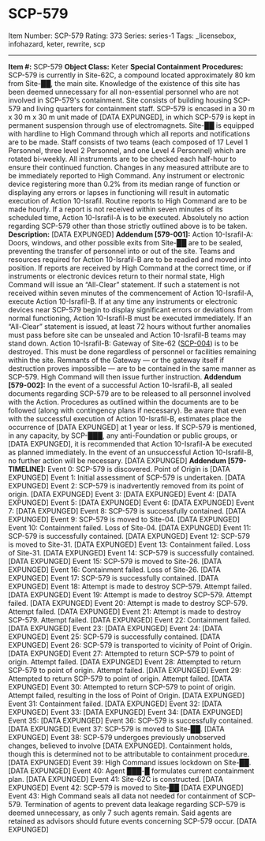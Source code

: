 # SCP-579
Item Number: SCP-579
Rating: 373
Series: series-1
Tags: _licensebox, infohazard, keter, rewrite, scp

---

**Item #:** SCP-579
**Object Class:** Keter
**Special Containment Procedures:** SCP-579 is currently in Site-62C, a compound located approximately 80 km from Site-██, the main site. Knowledge of the existence of this site has been deemed unnecessary for all non-essential personnel who are not involved in SCP-579's containment. Site consists of building housing SCP-579 and living quarters for containment staff. SCP-579 is encased in a 30 m x 30 m x 30 m unit made of [DATA EXPUNGED], in which SCP-579 is kept in permanent suspension through use of electromagnets. Site-██ is equipped with hardline to High Command through which all reports and notifications are to be made. Staff consists of two teams (each composed of 17 Level 1 Personnel, three level 2 Personnel, and one Level 4 Personnel) which are rotated bi-weekly.
All instruments are to be checked each half-hour to ensure their continued function. Changes in any measured attribute are to be immediately reported to High Command. Any instrument or electronic device registering more than 0.2% from its median range of function or displaying any errors or lapses in functioning will result in automatic execution of Action 10-Israfil. Routine reports to High Command are to be made hourly. If a report is not received within seven minutes of its scheduled time, Action 10-Israfil-A is to be executed.
Absolutely no action regarding SCP-579 other than those strictly outlined above is to be taken.
**Description:** [DATA EXPUNGED]
**Addendum [579-001]:**
Action 10-Israfil-A: Doors, windows, and other possible exits from Site-██ are to be sealed, preventing the transfer of personnel into or out of the site. Teams and resources required for Action 10-Israfil-B are to be readied and moved into position.
If reports are received by High Command at the correct time, or if instruments or electronic devices return to their normal state, High Command will issue an “All-Clear” statement. If such a statement is not received within seven minutes of the commencement of Action 10-Israfil-A, execute Action 10-Israfil-B. If at any time any instruments or electronic devices near SCP-579 begin to display significant errors or deviations from normal functioning, Action 10-Israfil-B must be executed immediately.
If an “All-Clear” statement is issued, at least 72 hours without further anomalies must pass before site can be unsealed and Action 10-Israfil-B teams may stand down.
Action 10-Israfil-B: Gateway of Site-62 ([SCP-004](/scp-004)) is to be destroyed. This must be done regardless of personnel or facilities remaining within the site. Remnants of the Gateway — or the gateway itself if destruction proves impossible — are to be contained in the same manner as SCP-579. High Command will then issue further instruction.
**Addendum [579-002]:**
In the event of a successful Action 10-Israfil-B, all sealed documents regarding SCP-579 are to be released to all personnel involved with the Action. Procedures as outlined within the documents are to be followed (along with contingency plans if necessary). Be aware that even with the successful execution of Action 10-Israfil-B, estimates place the occurrence of [DATA EXPUNGED] at 1 year or less.
If SCP-579 is mentioned, in any capacity, by SCP-███, any anti-Foundation or public groups, or [DATA EXPUNGED], it is recommended that Action 10-Israfil-A be executed as planned immediately.
In the event of an unsuccessful Action 10-Israfil-B, no further action will be necessary. [DATA EXPUNGED]
**Addendum [579-TIMELINE]:**
Event 0: SCP-579 is discovered. Point of Origin is [DATA EXPUNGED]
Event 1: Initial assessment of SCP-579 is undertaken. [DATA EXPUNGED]
Event 2: SCP-579 is inadvertently removed from its point of origin. [DATA EXPUNGED]
Event 3: [DATA EXPUNGED]
Event 4: [DATA EXPUNGED]
Event 5: [DATA EXPUNGED]
Event 6: [DATA EXPUNGED]
Event 7: [DATA EXPUNGED]
Event 8: SCP-579 is successfully contained. [DATA EXPUNGED]
Event 9: SCP-579 is moved to Site-04. [DATA EXPUNGED]
Event 10: Containment failed. Loss of Site-04. [DATA EXPUNGED]
Event 11: SCP-579 is successfully contained. [DATA EXPUNGED]
Event 12: SCP-579 is moved to Site-31. [DATA EXPUNGED]
Event 13: Containment failed. Loss of Site-31. [DATA EXPUNGED]
Event 14: SCP-579 is successfully contained. [DATA EXPUNGED]
Event 15: SCP-579 is moved to Site-26. [DATA EXPUNGED]
Event 16: Containment failed. Loss of Site-26. [DATA EXPUNGED]
Event 17: SCP-579 is successfully contained. [DATA EXPUNGED]
Event 18: Attempt is made to destroy SCP-579. Attempt failed. [DATA EXPUNGED]
Event 19: Attempt is made to destroy SCP-579. Attempt failed. [DATA EXPUNGED]
Event 20: Attempt is made to destroy SCP-579. Attempt failed. [DATA EXPUNGED]
Event 21: Attempt is made to destroy SCP-579. Attempt failed. [DATA EXPUNGED]
Event 22: Containment failed. [DATA EXPUNGED]
Event 23: [DATA EXPUNGED]
Event 24: [DATA EXPUNGED]
Event 25: SCP-579 is successfully contained. [DATA EXPUNGED]
Event 26: SCP-579 is transported to vicinity of Point of Origin. [DATA EXPUNGED]
Event 27: Attempted to return SCP-579 to point of origin. Attempt failed. [DATA EXPUNGED]
Event 28: Attempted to return SCP-579 to point of origin. Attempt failed. [DATA EXPUNGED]
Event 29: Attempted to return SCP-579 to point of origin. Attempt failed. [DATA EXPUNGED]
Event 30: Attempted to return SCP-579 to point of origin. Attempt failed, resulting in the loss of Point of Origin. [DATA EXPUNGED]
Event 31: Containment failed. [DATA EXPUNGED]
Event 32: [DATA EXPUNGED]
Event 33: [DATA EXPUNGED]
Event 34: [DATA EXPUNGED]
Event 35: [DATA EXPUNGED]
Event 36: SCP-579 is successfully contained. [DATA EXPUNGED]
Event 37: SCP-579 is moved to Site-██. [DATA EXPUNGED]
Event 38: SCP-579 undergoes previously unobserved changes, believed to involve [DATA EXPUNGED]. Containment holds, though this is determined not to be attributable to containment procedure. [DATA EXPUNGED]
Event 39: High Command issues lockdown on Site-██. [DATA EXPUNGED]
Event 40: Agent ███-█ formulates current containment plan. [DATA EXPUNGED]
Event 41: Site-62C is constructed. [DATA EXPUNGED]
Event 42: SCP-579 is moved to Site-██ [DATA EXPUNGED]
Event 43: High Command seals all data not needed for containment of SCP-579. Termination of agents to prevent data leakage regarding SCP-579 is deemed unnecessary, as only 7 such agents remain. Said agents are retained as advisors should future events concerning SCP-579 occur. [DATA EXPUNGED]